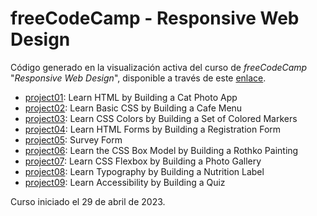 # freeCodeCamp - Responsive Web Design

Código generado en la visualización activa del curso de *freeCodeCamp* "*Responsive Web Design*", disponible a través de este [enlace](https://www.freecodecamp.org/learn/2022/responsive-web-design/).

- [project01](/project01): Learn HTML by Building a Cat Photo App
- [project02](/project02): Learn Basic CSS by Building a Cafe Menu
- [project03](/project03): Learn CSS Colors by Building a Set of Colored Markers
- [project04](/project04): Learn HTML Forms by Building a Registration Form
- [project05](/project05): Survey Form
- [project06](/project06): Learn the CSS Box Model by Building a Rothko Painting
- [project07](/project07): Learn CSS Flexbox by Building a Photo Gallery
- [project08](/project08): Learn Typography by Building a Nutrition Label
- [project09](/project09): Learn Accessibility by Building a Quiz

Curso iniciado el 29 de abril de 2023.
